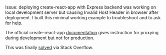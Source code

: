 Issue: deploying create-react-app with Express backend was working on local development server but causing Invalid Host Header in browser after deployment. I built this minimal working example to troubleshoot and to ask for help.

The official create-react-app [documentation](https://github.com/facebook/create-react-app/blob/master/packages/react-scripts/template/README.md#proxying-api-requests-in-development) gives instruction for proxying during development but not for production.

This was finally [solved](https://stackoverflow.com/questions/52845805/deploying-create-react-app-to-heroku-with-express-backend-returns-invalid-host-h) via Stack Overflow.
